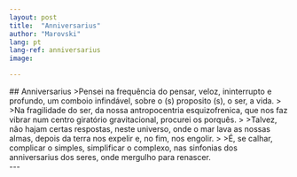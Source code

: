 ```yaml
---
layout: post
title:  "Anniversarius"
author: "Marovski"
lang: pt
lang-ref: anniversarius
image: 

---
```


<div class="poem">
## Anniversarius
>Pensei na frequência do pensar,
veloz, ininterrupto e profundo, 
um comboio infindável,
sobre o (s) proposito (s), o ser,
a vida.
>
>Na fragilidade do ser,
da nossa antropocentria esquizofrenica,
que nos faz vibrar num centro giratório gravitacional, 
procurei os porquês.
>
>Talvez, não hajam certas respostas,
neste universo, onde o mar lava as nossas almas,
depois da terra nos expelir e, no fim, nos engolir.
>
>É, se calhar, complicar o simples,
simplificar o complexo, 
nas sinfonias dos anniversarius dos seres,
onde mergulho para renascer. 
</div>
---


